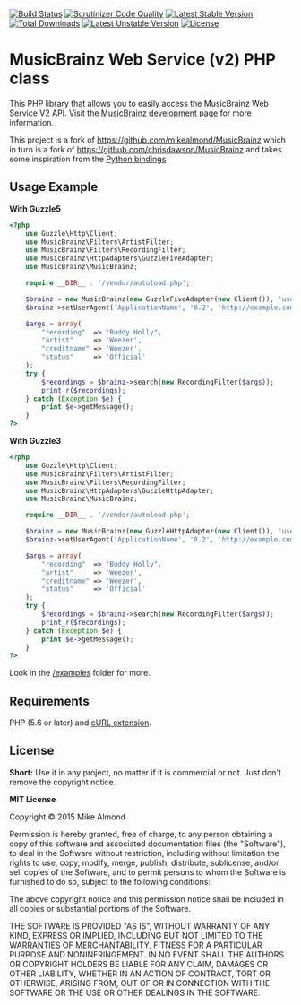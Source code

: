 [![Build Status](https://scrutinizer-ci.com/g/powered-by-moe/MusicBrainz/badges/build.png?b=master)](https://scrutinizer-ci.com/g/powered-by-moe/MusicBrainz/build-status/master) [![Scrutinizer Code Quality](https://scrutinizer-ci.com/g/powered-by-moe/MusicBrainz/badges/quality-score.png?b=master)](https://scrutinizer-ci.com/g/powered-by-moe/MusicBrainz/?branch=master) [![Latest Stable Version](https://poser.pugx.org/pbxg33k/musicbrainz/v/stable)](https://packagist.org/packages/pbxg33k/musicbrainz) [![Total Downloads](https://poser.pugx.org/pbxg33k/musicbrainz/downloads)](https://packagist.org/packages/pbxg33k/musicbrainz) [![Latest Unstable Version](https://poser.pugx.org/pbxg33k/musicbrainz/v/unstable)](https://packagist.org/packages/pbxg33k/musicbrainz) [![License](https://poser.pugx.org/pbxg33k/musicbrainz/license)](https://packagist.org/packages/pbxg33k/musicbrainz)
# MusicBrainz Web Service (v2) PHP class



This PHP library that allows you to easily access the MusicBrainz Web Service V2 API. Visit the [MusicBrainz development page](http://musicbrainz.org/doc/Development) for more information.

This project is a fork of https://github.com/mikealmond/MusicBrainz which in turn is a fork of https://github.com/chrisdawson/MusicBrainz and takes some inspiration from the [Python bindings](https://github.com/alastair/python-musicbrainz-ngs)

## Usage Example

**With Guzzle5**
```php
<?php
    use Guzzle\Http\Client;
    use MusicBrainz\Filters\ArtistFilter;
    use MusicBrainz\Filters\RecordingFilter;
    use MusicBrainz\HttpAdapters\GuzzleFiveAdapter;
    use MusicBrainz\MusicBrainz;

    require __DIR__ . '/vendor/autoload.php';

    $brainz = new MusicBrainz(new GuzzleFiveAdapter(new Client()), 'username', 'password');
    $brainz->setUserAgent('ApplicationName', '0.2', 'http://example.com');

    $args = array(
        "recording"  => "Buddy Holly",
        "artist"     => 'Weezer',
        "creditname" => 'Weezer',
        "status"     => 'Official'
    );
    try {
        $recordings = $brainz->search(new RecordingFilter($args));
        print_r($recordings);
    } catch (Exception $e) {
        print $e->getMessage();
    }
?>
```

**With Guzzle3**

```php
<?php
    use Guzzle\Http\Client;
    use MusicBrainz\Filters\ArtistFilter;
    use MusicBrainz\Filters\RecordingFilter;
    use MusicBrainz\HttpAdapters\GuzzleHttpAdapter;
    use MusicBrainz\MusicBrainz;

    require __DIR__ . '/vendor/autoload.php';

    $brainz = new MusicBrainz(new GuzzleHttpAdapter(new Client()), 'username', 'password');
    $brainz->setUserAgent('ApplicationName', '0.2', 'http://example.com');

    $args = array(
        "recording"  => "Buddy Holly",
        "artist"     => 'Weezer',
        "creditname" => 'Weezer',
        "status"     => 'Official'
    );
    try {
        $recordings = $brainz->search(new RecordingFilter($args));
        print_r($recordings);
    } catch (Exception $e) {
        print $e->getMessage();
    }
?>
```

Look in the [/examples](https://github.com/powered-by-moe/MusicBrainz/tree/master/examples) folder for more.

## Requirements
PHP (5.6 or later) and [cURL extension](http://php.net/manual/en/book.curl.php).

## License

**Short:** Use it in any project, no matter if it is commercial or not. Just don't remove the copyright notice.

**MIT License**

Copyright © 2015 Mike Almond

Permission is hereby granted, free of charge, to any person obtaining a copy of this software and associated documentation files (the "Software"), to deal in the Software without restriction, including without limitation the rights to use, copy, modify, merge, publish, distribute, sublicense, and/or sell copies of the Software, and to permit persons to whom the Software is furnished to do so, subject to the following conditions:

The above copyright notice and this permission notice shall be included in all copies or substantial portions of the Software.

THE SOFTWARE IS PROVIDED "AS IS", WITHOUT WARRANTY OF ANY KIND, EXPRESS OR IMPLIED, INCLUDING BUT NOT LIMITED TO THE WARRANTIES OF MERCHANTABILITY, FITNESS FOR A PARTICULAR PURPOSE AND NONINFRINGEMENT. IN NO EVENT SHALL THE AUTHORS OR COPYRIGHT HOLDERS BE LIABLE FOR ANY CLAIM, DAMAGES OR OTHER LIABILITY, WHETHER IN AN ACTION OF CONTRACT, TORT OR OTHERWISE, ARISING FROM, OUT OF OR IN CONNECTION WITH THE SOFTWARE OR THE USE OR OTHER DEALINGS IN THE SOFTWARE.
